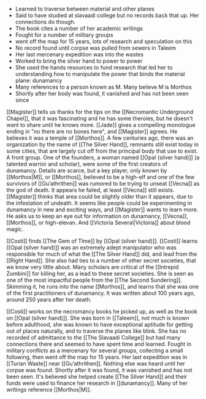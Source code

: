 - Learned to traverse between material and other planes
- Said to have studied at slavaadi college but no records back that up. Her connections do though.
- The book cites a number of her academic writings 
- Fought for a number of military groups
- went off the map for 15 years, lots of research and speculation on this
- No record found until corpse was pulled from sewers in Taleem
- Her last mercenary expedition was into the wastes
- Worked to bring the silver hand to power to power
- She used the hands resources to fund research that led her to understanding how to manipulate the power that binds the material plane: dunamancy
- Many references to a person known as M. Many believe M is Morthos
- Shortly after her body was found, it vanished and has not been seen since

[[Magister]] tells us thanks for the tips on the [[Necromantic Underground Chapel]], that it was fascinating and he has some theroies, but he doesn't want to share until he knows more. [[Jade]] gives a compelling monologue ending in "no there are no bones here", and [[Magister]] agrees. He believes it was a temple of [[Morthos]]. A few centuries ago, there was an organization by the name of [[The Silver Hand]], remnants still exist today in some cities, that are largely cut off from the principal body that use to exist. A front group. One of the founders, a woman named [[Opal (silver hand)]] (a talented warrior and scholar), were some of the first creators of dunamancy. Details are scarce, but a key player, only known by [[Morthos|M]], or [[Morthos]], believed to be a high-elf and one of the few survivors of [[Gu’athrithen]] was rumored to be trying to unseat [[Vecna]] as the god of death. It appears he failed, at least [[Vecna]] still exists. [[Magister]] thinks that area could be slightly older than it appears, due to the infestation of undeath. It seems like people could be experimenting in dunamancy in new and exciting ways, and [[Magister]] wants to learn more. He asks us to keep an eye out for information on dunamancy, [[Vecna]], [[Morthos]], or high-elevan. And [[Victoria Several|Victoria]] about blood magic. 

[[Costi]] finds [[The Gem of TIme]] by [[Opal (silver hand)]]. [[Costi]] learns [[Opal (silver hand)]] was an extremely adept manipulator who was responsible for much of what the [[The Silver Hand]] did, and lead from the [[Right Hand]]. She also had ties to a number of other secret societies, that we know very little about. Many scholars are critical of the [[Intrepid Zumbini]] for killing her, as a lead to these secret societies. She is seen as one of the most impactful people from the [[The Second Sundering]]. Skimming it, he runs into the name [[Morthos]], and learns that she was one of the first practitioners of dunamancy. It was written about 100 years ago, around 250 years after her death. 

[[Costi]] works on the necromancy books he picked up, as well as the book on [[Opal (silver hand)]]. She was born in [[Taleem]], not much is known before adulthood, she was known to have exceptional aptitude for getting out of places naturally, and to traverse the planes like blink. She has no recorded of admittance to the [[The Slavaadi College]] but had many connections there and seemed to have spent time and learned. Fought in military conflicts as a mercenary for several groups, collecting a small following, then went off the map for 15 years. Her last expedition was in [[Turian Waste]] near [[Gu’athrithen]]. Nothing else was heard until her corpse was found. Shortly after it was found, it was vanished and has not been seen. It's believed she helped create [[The Silver Hand]] and their funds were used to finance her research in [[dunamancy]]. Many of her writings reference [[Morthos|M]]. 